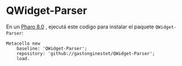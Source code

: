 # QWidget-Parser

En un [Pharo 8.0](https://pharo.org/download) , ejecutá este codigo para instalar el paquete `QWidget-Parser`:

``` smalltalk
Metacello new
	baseline: 'QWidget-Parser';
	repository: 'github://gastonginestet/QWidget-Parser';
	load.
```
